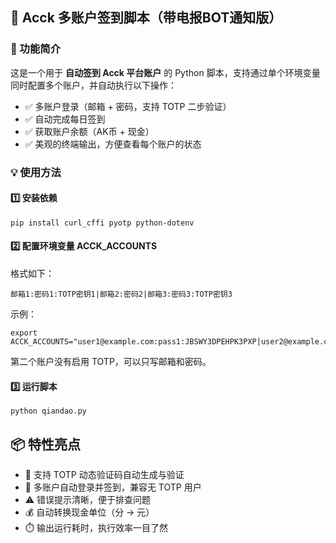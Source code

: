 ## 📜 Acck 多账户签到脚本（带电报BOT通知版）

### 🔧 功能简介

这是一个用于 **自动签到 Acck 平台账户** 的 Python 脚本，支持通过单个环境变量同时配置多个账户，并自动执行以下操作：

- ✅ 多账户登录（邮箱 + 密码，支持 TOTP 二步验证）
- ✅ 自动完成每日签到
- ✅ 获取账户余额（AK币 + 现金）
- ✅ 美观的终端输出，方便查看每个账户的状态

### 💡 使用方法

#### 1️⃣ 安装依赖

```
pip install curl_cffi pyotp python-dotenv
```

#### 2️⃣ 配置环境变量 ACCK_ACCOUNTS
格式如下：
```
邮箱1:密码1:TOTP密钥1|邮箱2:密码2|邮箱3:密码3:TOTP密钥3
```

示例：
```
export ACCK_ACCOUNTS="user1@example.com:pass1:JBSWY3DPEHPK3PXP|user2@example.com:pass2|user3@example.com:pass3:JBSWY3DPEHPK3PXQ"
```
第二个账户没有启用 TOTP，可以只写邮箱和密码。


#### 3️⃣ 运行脚本
```
python qiandao.py
```

## 📦 特性亮点

- 🔐 支持 TOTP 动态验证码自动生成与验证
- 👥 多账户自动登录并签到，兼容无 TOTP 用户
- ⚠️ 错误提示清晰，便于排查问题
- 💰 自动转换现金单位（分 → 元）
- ⏱️ 输出运行耗时，执行效率一目了然
